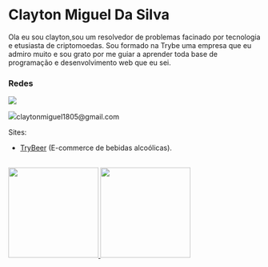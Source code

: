 # Clayton Miguel Da Silva

Ola eu sou clayton,sou um resolvedor de problemas facinado por tecnologia e etusiasta de criptomoedas. Sou formado na Trybe uma empresa que eu admiro muito e sou grato por me guiar a aprender toda base de programação e desenvolvimento web que eu sei.

### Redes

<div>
  <a href="https://www.linkedin.com/in/claytonmiguel/" target="_blank"><img src="https://img.shields.io/badge/-LinkedIn-%230077B5?style=for-the-badge&logo=linkedin&logoColor=white" target="_blank"></a>
  <p><img src="https://img.utdstc.com/icon/d45/968/d4596826d4f754b25204f92f7e52c0ab24552edd8f9e4c50f1edce160a1104ba:200" target="_blank" weigt="28">claytonmiguel1805@gmail.com</p>
</div>

Sites:
  - [TryBeer](https://main-group-6-front.herokuapp.com/) (E-commerce de bebidas alcoólicas).

<br/>

  <a href="https://github.com/Clayton1805">
  <img height="180em" src="https://github-readme-stats.vercel.app/api?username=Clayton1805&show_icons=true&theme=chartreuse&include_all_commits=true&count_private=true&hide_border=true"/>
  <img height="180em" src="https://github-readme-stats.vercel.app/api/top-langs/?username=Clayton1805&layout=compact&langs_count=7&theme=chartreuse&hide_border=true"/>
</div>

<!--
**Clayton1805/Clayton1805** is a ✨ _special_ ✨ repository because its `README.md` (this file) appears on your GitHub profile.

Here are some ideas to get you started:

- 🔭 I’m currently working on ...
- 🌱 I’m currently learning ...
- 👯 I’m looking to collaborate on ...
- 🤔 I’m looking for help with ...
- 💬 Ask me about ...
- 📫 How to reach me: ...
- 😄 Pronouns: ...
- ⚡ Fun fact: ...
-->
